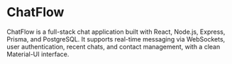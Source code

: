 # ChatFlow
ChatFlow is a full-stack chat application built with React, Node.js, Express, Prisma, and PostgreSQL. It supports real-time messaging via WebSockets, user authentication, recent chats, and contact management, with a clean Material-UI interface.
